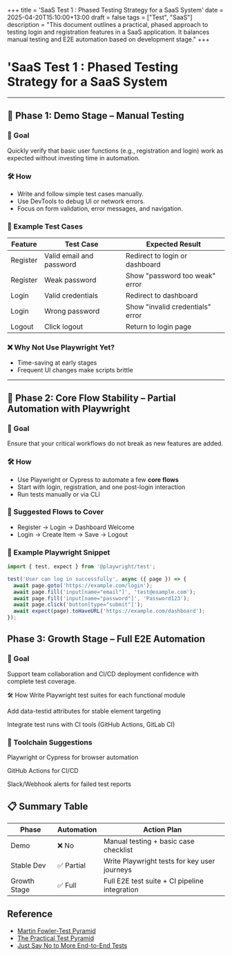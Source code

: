 +++
title = 'SaaS Test 1 : Phased Testing Strategy for a SaaS System'
date = 2025-04-20T15:10:00+13:00
draft = false
tags = ["Test", "SaaS"]
description = "This document outlines a practical, phased approach to testing login and registration features in a SaaS application. It balances manual testing and E2E automation based on development stage."
+++
# 'SaaS Test 1 : Phased Testing Strategy for a SaaS System



---

## 🧪 Phase 1: Demo Stage – Manual Testing

### 🎯 Goal
Quickly verify that basic user functions (e.g., registration and login) work as expected without investing time in automation.

### 🛠️ How
- Write and follow simple test cases manually.
- Use DevTools to debug UI or network errors.
- Focus on form validation, error messages, and navigation.

### 🧾 Example Test Cases

| Feature      | Test Case                                        | Expected Result                         |
|--------------|--------------------------------------------------|------------------------------------------|
| Register     | Valid email and password                         | Redirect to login or dashboard           |
| Register     | Weak password                                    | Show "password too weak" error           |
| Login        | Valid credentials                                | Redirect to dashboard                    |
| Login        | Wrong password                                   | Show "invalid credentials" error         |
| Logout       | Click logout                                     | Return to login page                     |

### ❌ Why Not Use Playwright Yet?
- Time-saving at early stages
- Frequent UI changes make scripts brittle

---

## 🚀 Phase 2: Core Flow Stability – Partial Automation with Playwright

### 🎯 Goal
Ensure that your critical workflows do not break as new features are added.

### 🛠️ How
- Use Playwright or Cypress to automate a few **core flows**
- Start with login, registration, and one post-login interaction
- Run tests manually or via CLI

### 🧩 Suggested Flows to Cover
- Register → Login → Dashboard Welcome
- Login → Create Item → Save → Logout

### 🧪 Example Playwright Snippet

```ts
import { test, expect } from '@playwright/test';

test('User can log in successfully', async ({ page }) => {
  await page.goto('https://example.com/login');
  await page.fill('input[name="email"]', 'test@example.com');
  await page.fill('input[name="password"]', 'Password123');
  await page.click('button[type="submit"]');
  await expect(page).toHaveURL('https://example.com/dashboard');
});
```

## Phase 3: Growth Stage – Full E2E Automation

### 🎯 Goal
Support team collaboration and CI/CD deployment confidence with complete test coverage.

🛠️ How
Write Playwright test suites for each functional module

Add data-testid attributes for stable element targeting

Integrate test runs with CI tools (GitHub Actions, GitLab CI)

### 🧰 Toolchain Suggestions
Playwright or Cypress for browser automation

GitHub Actions for CI/CD

Slack/Webhook alerts for failed test reports

## 📋 Summary Table

|Phase|	Automation	|Action Plan|
|--------------|--------------------------------------------------|------------------------------------------|
|Demo	|❌ No	|Manual testing + basic case checklist|
|Stable Dev|	✅ Partial|	Write Playwright tests for key user journeys|
|Growth Stage|	✅ Full|	Full E2E test suite + CI pipeline integration|


## Reference

* [Martin Fowler-Test Pyramid](https://martinfowler.com/bliki/TestPyramid.html)
* [The Practical Test Pyramid](https://martinfowler.com/articles/practical-test-pyramid.html)
* [Just Say No to More End-to-End Tests](https://testing.googleblog.com/2015/04/just-say-no-to-more-end-to-end-tests.html)

